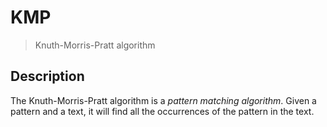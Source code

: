 KMP
====================================
> Knuth-Morris-Pratt algorithm  

## Description
The Knuth-Morris-Pratt algorithm is a _pattern matching algorithm_. Given a pattern and a text, it will find all the occurrences of the pattern in the text.
